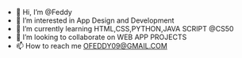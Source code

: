 - 👋 Hi, I’m @Feddy
- 👀 I’m interested in App Design and Development
- 🌱 I’m currently learning HTML,CSS,PYTHON,JAVA SCRIPT @CS50
- 💞️ I’m looking to collaborate on WEB APP PROJECTS
- 📫 How to reach me OFEDDY09@GMAIL.COM

<!---
ofeddy/ofeddy is a ✨ special ✨ repository because its `README.md` (this file) appears on your GitHub profile.
You can click the Preview link to take a look at your changes.
--->
